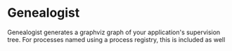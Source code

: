 # Genealogist

Genealogist generates a graphviz graph of your application's supervision tree. For processes named using a process registry, this is included as well
